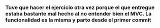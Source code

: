 ### Tuve que hacer el ejercicio otra vez porque el que entregue estaba bastante mal hecho al no entender bien el MVC. La funcionalidad es la misma y parto desde el primer commit
